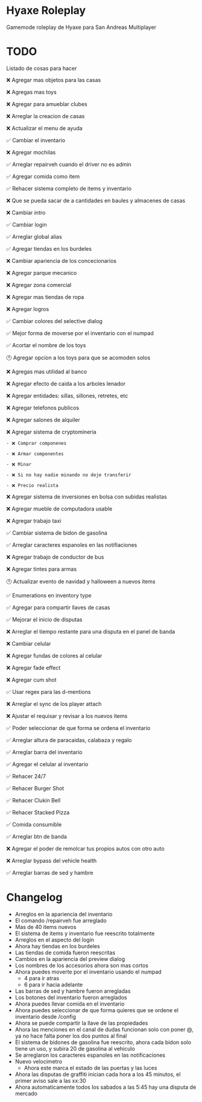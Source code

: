 # Hyaxe Roleplay
Gamemode roleplay de Hyaxe para San Andreas Multiplayer

# TODO
Listado de cosas para hacer

❌ Agregar mas objetos para las casas

❌ Agregas mas toys

❌ Agregar para amueblar clubes

❌ Arreglar la creacion de casas

❌ Actualizar el menu de ayuda

✅ Cambiar el inventario

❌ Agregar mochilas

✅ Arreglar repairveh cuando el driver no es admin

✅ Agregar comida como item

✅ Rehacer sistema completo de items y inventario

❌ Que se pueda sacar de a cantidades en baules y almacenes de casas

❌ Cambiar intro

✅ Cambiar login

✅ Arreglar global alias

✅ Agregar tiendas en los burdeles

❌ Cambiar apariencia de los concecionarios 

❌ Agregar parque mecanico

❌ Agregar zona comercial

❌ Agregar mas tiendas de ropa

❌ Agregar logros

✅ Cambiar colores del selective dialog

✅ Mejor forma de moverse por el inventario con el numpad

✅ Acortar el nombre de los toys

🕐 Agregar opcion a los toys para que se acomoden solos

❌ Agregas mas utilidad al banco

❌ Agregar efecto de caida a los arboles lenador

❌ Agregar entidades: sillas, sillones, retretes, etc

❌ Agregar telefonos publicos

❌ Agregar salones de alquiler

❌ Agregar sistema de cryptomineria

	- ❌ Comprar componenes

	- ❌ Armar componentes

	- ❌ Minar

	- ❌ Si no hay nadie minando no deje transferir

	- ❌ Precio realista

❌ Agregar sistema de inversiones en bolsa con subidas realistas

❌ Agregar mueble de computadora usable

❌ Agregar trabajo taxi

✅ Cambiar sistema de bidon de gasolina

✅ Arreglar caracteres espanoles en las notifiaciones

❌ Agregar trabajo de conductor de bus

❌ Agregar tintes para armas

🕐 Actualizar evento de navidad y halloween a nuevos items

✅ Enumerations en inventory type

✅ Agregar para compartir llaves de casas

✅ Mejorar el inicio de disputas

❌ Arreglar el tiempo restante para una disputa en el panel de banda

❌ Cambiar celular

❌ Agregar fundas de colores al celular

❌ Agregar fade effect

❌ Agregar cum shot

✅ Usar regex para las d-mentions

❌ Arreglar el sync de los player attach

❌ Ajustar el requisar y revisar a los nuevos items

✅ Poder seleccionar de que forma se ordena el inventario

✅ Arreglar altura de paracaidas, calabaza y regalo

✅ Arreglar barra del inventario

✅ Agregar el celular al inventario

✅ Rehacer 24/7

✅ Rehacer Burger Shot

✅ Rehacer Clukin Bell

✅ Rehacer Stacked Pizza

✅ Comida consumible

✅ Arreglar btn de banda

❌ Agregar el poder de remolcar tus propios autos con otro auto

❌ Arreglar bypass del vehicle health

✅ Arreglar barras de sed y hambre

# Changelog
* Arreglos en la apariencia del inventario
* El comando /repairveh fue arreglado
* Mas de 40 items nuevos
* El sistema de items y inventario fue reescrito totalmente
* Arreglos en el aspecto del login
* Ahora hay tiendas en los burdeles
* Las tiendas de comida fueron reescritas
* Cambios en la apariencia del preview dialog
* Los nombres de los accesorios ahora son mas cortos
* Ahora puedes moverte por el inventario usando el numpad
	- 4 para ir atras
	- 6 para ir hacia adelante
* Las barras de sed y hambre fueron arregladas
* Los botones del inventario fueron arreglados
* Ahora puedes llevar comida en el inventario
* Ahora puedes seleccionar de que forma quieres que se ordene el inventario desde /config
* Ahora se puede compartir la llave de las propiedades
* Ahora las menciones en el canal de dudas funcionan solo con poner @, ya no hace falta poner los dos puntos al final
* El sistema de bidones de gasolina fue reescrito, ahora cada bidon solo tiene un uso, y subira 20 de gasolina al vehiculo
* Se arreglaron los caracteres espanoles en las notificaciones
* Nuevo velocimetro
	- Ahora este marca el estado de las puertas y las luces
* Ahora las disputas de graffiti inician cada hora a los 45 minutos, el primer aviso sale a las xx:30
* Ahora automaticamente todos los sabados a las 5:45 hay una disputa de mercado